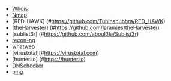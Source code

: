 - [Whois](#www.whois.com)
- [Nmap](#nmap.org)
- [RED-HAWK] (#https://github.com/Tuhinshubhra/RED_HAWK)
- [theHarvester] (#https://github.com/laramies/theHarvester)
- [sublist3r] (#https://github.com/aboul3la/Sublist3r)
- [recon-ng](#https://github.com/lanmaster53/recon-ng)
- [whatweb](#https://www.kali.org/tools/whatweb/)
- [virustotal][#https://virustotal.com)
- [hunter.io] (#https://hunter.io)
- [DNSchecker](#https://dnschecker.org/)
- [ping](#pingtool.org)
